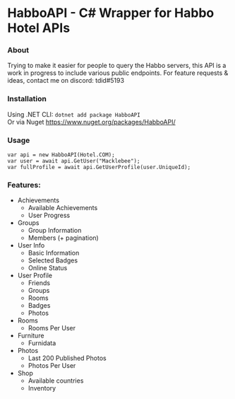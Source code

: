 # HabboAPI - C# Wrapper for Habbo Hotel APIs

### About
Trying to make it easier for people to query the Habbo servers, this API is a work in progress to include various public endpoints.
For feature requests & ideas, contact me on discord: tdid#5193

### Installation
Using .NET CLI: `dotnet add package HabboAPI`  
Or via Nuget https://www.nuget.org/packages/HabboAPI/

### Usage

```
var api = new HabboAPI(Hotel.COM);
var user = await api.GetUser("Macklebee");
var fullProfile = await api.GetUserProfile(user.UniqueId);
```

### Features:
- Achievements
  - Available Achievements
  - User Progress
- Groups
  - Group Information
  - Members (+ pagination)
- User Info
  - Basic Information
  - Selected Badges
  - Online Status 
- User Profile
  - Friends
  - Groups
  - Rooms
  - Badges
  - Photos
- Rooms
  - Rooms Per User
- Furniture
  - Furnidata
- Photos
  - Last 200 Published Photos
  - Photos Per User
- Shop
  - Available countries
  - Inventory